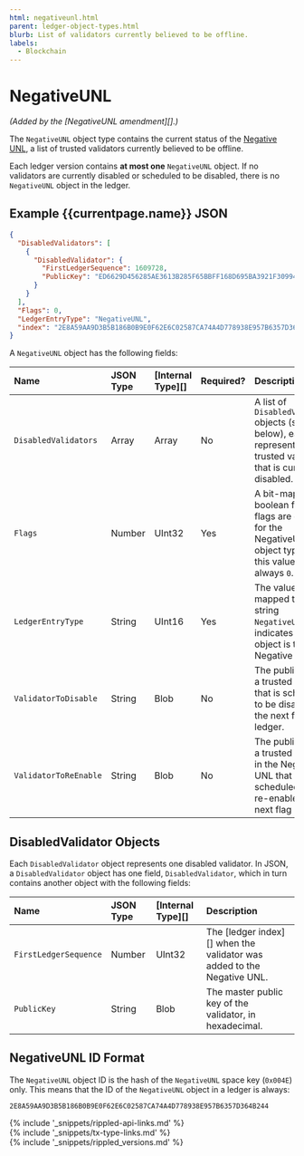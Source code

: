 ```yaml
---
html: negativeunl.html
parent: ledger-object-types.html
blurb: List of validators currently believed to be offline.
labels:
  - Blockchain
---
```

# NegativeUNL

_(Added by the [NegativeUNL amendment][].)_

The `NegativeUNL` object type contains the current status of the [Negative UNL](negative-unl.html), a list of trusted validators currently believed to be offline.

Each ledger version contains **at most one** `NegativeUNL` object. If no validators are currently disabled or scheduled to be disabled, there is no `NegativeUNL` object in the ledger.

## Example {{currentpage.name}} JSON

```json
{
  "DisabledValidators": [
    {
      "DisabledValidator": {
        "FirstLedgerSequence": 1609728,
        "PublicKey": "ED6629D456285AE3613B285F65BBFF168D695BA3921F309949AFCD2CA7AFEC16FE"
      }
    }
  ],
  "Flags": 0,
  "LedgerEntryType": "NegativeUNL",
  "index": "2E8A59AA9D3B5B186B0B9E0F62E6C02587CA74A4D778938E957B6357D364B244"
}
```


A `NegativeUNL` object has the following fields:

| Name                  | JSON Type | [Internal Type][] | Required? | Description          |
|:----------------------|:----------|:------------------|:----------|:---------------------|
| `DisabledValidators`  | Array     | Array             | No        | A list of `DisabledValidator` objects (see below), each representing a trusted validator that is currently disabled. |
| `Flags`               | Number    | UInt32            | Yes       | A bit-map of boolean flags. No flags are defined for the NegativeUNL object type, so this value is always `0`. |
| `LedgerEntryType`     | String    | UInt16            | Yes       | The value `0x004E`, mapped to the string `NegativeUNL`, indicates that this object is the Negative UNL. |
| `ValidatorToDisable`  | String    | Blob              | No        | The public key of a trusted validator that is scheduled to be disabled in the next flag ledger. |
| `ValidatorToReEnable` | String    | Blob              | No        | The public key of a trusted validator in the Negative UNL that is scheduled to be re-enabled in the next flag ledger. |

## DisabledValidator Objects
<!-- SPELLING_IGNORE: DisabledValidator -->

Each `DisabledValidator` object represents one disabled validator. In JSON, a `DisabledValidator` object has one field, `DisabledValidator`, which in turn contains another object with the following fields:

| Name                  | JSON Type | [Internal Type][] | Description          |
|:----------------------|:----------|:------------------|:---------------------|
| `FirstLedgerSequence` | Number    | UInt32            | The [ledger index][] when the validator was added to the Negative UNL. |
| `PublicKey`           | String    | Blob              | The master public key of the validator, in hexadecimal. |



## NegativeUNL ID Format

The `NegativeUNL` object ID is the hash of the `NegativeUNL` space key (`0x004E`) only. This means that the ID of the `NegativeUNL` object in a ledger is always:

```
2E8A59AA9D3B5B186B0B9E0F62E6C02587CA74A4D778938E957B6357D364B244
```

<!--{# common link defs #}-->
{% include '_snippets/rippled-api-links.md' %}			
{% include '_snippets/tx-type-links.md' %}			
{% include '_snippets/rippled_versions.md' %}

